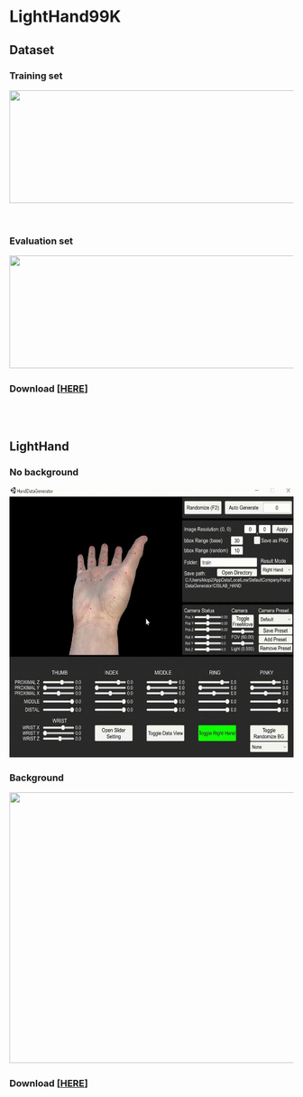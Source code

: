 # LightHand99K

## Dataset
### Training set
<p align="left">
    <img src="assets/trainingset.png", style="width:850px;height:200px">
</p>

</br>

### Evaluation set
<p align="left">
    <img src="assets/evaluationset.png", style="width:850px;height:200px">
</p>

### Download [[HERE](https://dkuniv-my.sharepoint.com/:u:/g/personal/72210292_dankook_ac_kr/EbRUv0MqQ8ZPkQ3r-taI10wBPzbeLpUl1FL7ahCadtlBKg?e=9Sin37)]
</br>
</br>

## LightHand

### No background
<p align="left">
    <img src="assets/nobg.gif", width="640" height="480">
</p>

### Background
<p align="left">
    <img src="assets/bg.gif", width="640" height="480">
</p>

### Download [[HERE](https://dkuniv-my.sharepoint.com/:u:/g/personal/72210292_dankook_ac_kr/EYIFZpMKhkZBswcl7MWpfngBcKGUmWxXdu1T1i-Jt2nqKA?e=93WBIe)]
